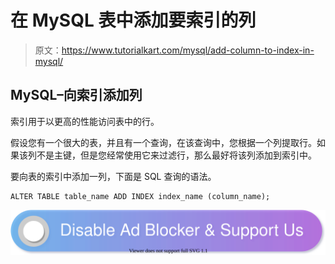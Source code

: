 # 在 MySQL 表中添加要索引的列

> 原文：<https://www.tutorialkart.com/mysql/add-column-to-index-in-mysql/>

## MySQL–向索引添加列

索引用于以更高的性能访问表中的行。

假设您有一个很大的表，并且有一个查询，在该查询中，您根据一个列提取行。如果该列不是主键，但是您经常使用它来过滤行，那么最好将该列添加到索引中。

要向表的索引中添加一列，下面是 SQL 查询的语法。

```
ALTER TABLE table_name ADD INDEX index_name (column_name);
```

[![](img/925da31b32d6bc3827932f6c8afb11bb.png)](https://www.tutorialkart.com/)